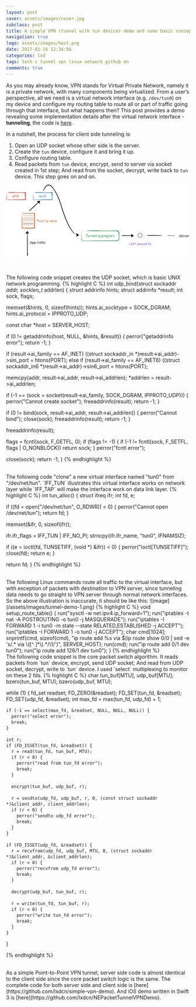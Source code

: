 ```yaml
---
layout: post
cover: assets/images/cover.jpg
subclass: post
title: A simple VPN (tunnel with tun device) demo and some basic concepts
navigation: true
logo: assets/images/host.png
date: 2017-02-16 12:34:56
categories: lxd
tags: tech c tunnel vpn linux network github en
comments: true
---
```



As you may already know, VPN stands for Virtual Private Network, namely it is a private network, with many components being virtualized. From a user’s perspective, all we need is a virtual network interface (e.g. `/dev/tun0`) on my device and configure my routing table to route all or part of traffic going through that interface, but what happens then? This post provides a demo revealing some implementation details after the virtual network interface - **tunneling**, the code is [here](https://github.com/lxdcn/simple-vpn-demo).


In a nutshell, the process for client side tunneling is:

1. Open an UDP socket whose other side is the server.
2. Create the `tun` device, configure it and bring it up.
3. Configure routing table.
4. Read packets from `tun` device, encrypt, send to server via socket created in 1st step; And read from the socket, decrypt, write back to `tun` device. This step goes on and on.

![image](/assets/images/tunnel-demo-0.png)

<br />

The following code snippet creates the UDP socket, which is basic UNIX network programming.
{% highlight C %}
int udp_bind(struct sockaddr *addr, socklen_t* addrlen) {
  struct addrinfo hints;
  struct addrinfo *result;
  int sock, flags;

  memset(&hints, 0, sizeof(hints));
  hints.ai_socktype = SOCK_DGRAM;
  hints.ai_protocol = IPPROTO_UDP;

  const char *host = SERVER_HOST;

  if (0 != getaddrinfo(host, NULL, &hints, &result)) {
    perror("getaddrinfo error");
    return -1;
  }

  if (result->ai_family == AF_INET)
    ((struct sockaddr_in *)result->ai_addr)->sin_port = htons(PORT);
  else if (result->ai_family == AF_INET6)
    ((struct sockaddr_in6 *)result->ai_addr)->sin6_port = htons(PORT);

  memcpy(addr, result->ai_addr, result->ai_addrlen);
  *addrlen = result->ai_addrlen;

  if (-1 == (sock = socket(result->ai_family, SOCK_DGRAM, IPPROTO_UDP))) {
    perror("Cannot create socket");
    freeaddrinfo(result);
    return -1;
  }

  if (0 != bind(sock, result->ai_addr, result->ai_addrlen)) {
    perror("Cannot bind");
    close(sock);
    freeaddrinfo(result);
    return -1;
  }

  freeaddrinfo(result);

  flags = fcntl(sock, F_GETFL, 0);
  if (flags != -1) {
    if (-1 != fcntl(sock, F_SETFL, flags | O_NONBLOCK))
      return sock;
  }
  perror("fcntl error");

  close(sock);
  return -1;
}
{% endhighlight %}


<br />
The following code "clone" a new virtual interface named "tun0" from "/dev/net/tun". `IFF_TUN` illustrates this virtual interface works on network layer while `IFF_TAP` will make the interface work on data link layer.
{% highlight C %}
int tun_alloc() {
  struct ifreq ifr;
  int fd, e;

  if ((fd = open("/dev/net/tun", O_RDWR)) < 0) {
    perror("Cannot open /dev/net/tun");
    return fd;
  }

  memset(&ifr, 0, sizeof(ifr));

  ifr.ifr_flags = IFF_TUN | IFF_NO_PI;
  strncpy(ifr.ifr_name, "tun0", IFNAMSIZ);

  if ((e = ioctl(fd, TUNSETIFF, (void *) &ifr)) < 0) {
    perror("ioctl[TUNSETIFF]");
    close(fd);
    return e;
  }

  return fd;
}
{% endhighlight %}


<br />
The following Linux commands route all traffic to the virtual interface, but with exception of packets with destination to VPN server, since tunneling data needs to go straight to VPN server through normal network interfaces. So the above illustration is inaccurate, it should be like this:
![image](/assets/images/tunnel-demo-1.png)
{% highlight C %}
void setup_route_table() {
  run("sysctl -w net.ipv4.ip_forward=1");
  run("iptables -t nat -A POSTROUTING -o tun0 -j MASQUERADE");
  run("iptables -I FORWARD 1 -i tun0 -m state --state RELATED,ESTABLISHED -j ACCEPT");
  run("iptables -I FORWARD 1 -o tun0 -j ACCEPT");
  char cmd[1024];
  snprintf(cmd, sizeof(cmd), "ip route add %s via $(ip route show 0/0 | sed -e 's/.* via \([^ ]*\).*/\1/')", SERVER_HOST);
  run(cmd);
  run("ip route add 0/1 dev tun0");
  run("ip route add 128/1 dev tun0");
}
{% endhighlight %}



<br />
The following code snippet is the core packet switch algorithm. It reads packets from `tun` device, encrypt, send UDP socket; And read from UDP socket, decrypt, write to `tun` device. I used `select` multiplexing to monitor on these 2 fds.
{% highlight C %}
char tun_buf[MTU], udp_buf[MTU];
  bzero(tun_buf, MTU);
  bzero(udp_buf, MTU);

  while (1) {
    fd_set readset;
    FD_ZERO(&readset);
    FD_SET(tun_fd, &readset);
    FD_SET(udp_fd, &readset);
    int max_fd = max(tun_fd, udp_fd) + 1;

    if (-1 == select(max_fd, &readset, NULL, NULL, NULL)) {
      perror("select error");
      break;
    }

    int r;
    if (FD_ISSET(tun_fd, &readset)) {
      r = read(tun_fd, tun_buf, MTU);
      if (r < 0) {
        perror("read from tun_fd error");
        break;
      }

      encrypt(tun_buf, udp_buf, r);

      r = sendto(udp_fd, udp_buf, r, 0, (const struct sockaddr *)&client_addr, client_addrlen);
      if (r < 0) {
        perror("sendto udp_fd error");
        break;
      }
    }

    if (FD_ISSET(udp_fd, &readset)) {
      r = recvfrom(udp_fd, udp_buf, MTU, 0, (struct sockaddr *)&client_addr, &client_addrlen);
      if (r < 0) {
        perror("recvfrom udp_fd error");
        break;
      }

      decrypt(udp_buf, tun_buf, r);

      r = write(tun_fd, tun_buf, r);
      if (r < 0) {
        perror("write tun_fd error");
        break;
      }
    }
  }

{% endhighlight %}

<br />
As a simple Point-to-Point VPN tunnel, server side code is almost identical to the client side since the core packet switch logic is the same. The complete code for both server side and client side is [here](https://github.com/lxdcn/simple-vpn-demo). And iOS demo written in Swift 3 is [here](https://github.com/lxdcn/NEPacketTunnelVPNDemo).

